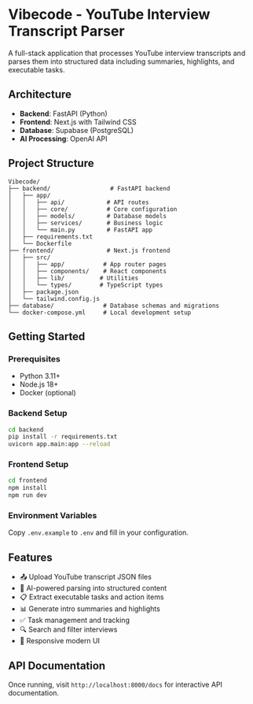 # Vibecode - YouTube Interview Transcript Parser

A full-stack application that processes YouTube interview transcripts and parses them into structured data including summaries, highlights, and executable tasks.

## Architecture

- **Backend**: FastAPI (Python)
- **Frontend**: Next.js with Tailwind CSS
- **Database**: Supabase (PostgreSQL)
- **AI Processing**: OpenAI API

## Project Structure

```
Vibecode/
├── backend/                 # FastAPI backend
│   ├── app/
│   │   ├── api/            # API routes
│   │   ├── core/           # Core configuration
│   │   ├── models/         # Database models
│   │   ├── services/       # Business logic
│   │   └── main.py         # FastAPI app
│   ├── requirements.txt
│   └── Dockerfile
├── frontend/               # Next.js frontend
│   ├── src/
│   │   ├── app/           # App router pages
│   │   ├── components/    # React components
│   │   ├── lib/          # Utilities
│   │   └── types/        # TypeScript types
│   ├── package.json
│   └── tailwind.config.js
├── database/              # Database schemas and migrations
└── docker-compose.yml     # Local development setup
```

## Getting Started

### Prerequisites
- Python 3.11+
- Node.js 18+
- Docker (optional)

### Backend Setup
```bash
cd backend
pip install -r requirements.txt
uvicorn app.main:app --reload
```

### Frontend Setup
```bash
cd frontend
npm install
npm run dev
```

### Environment Variables
Copy `.env.example` to `.env` and fill in your configuration.

## Features

- 📤 Upload YouTube transcript JSON files
- 🤖 AI-powered parsing into structured content
- 📋 Extract executable tasks and action items
- 📊 Generate intro summaries and highlights
- ✅ Task management and tracking
- 🔍 Search and filter interviews
- 📱 Responsive modern UI

## API Documentation

Once running, visit `http://localhost:8000/docs` for interactive API documentation.

